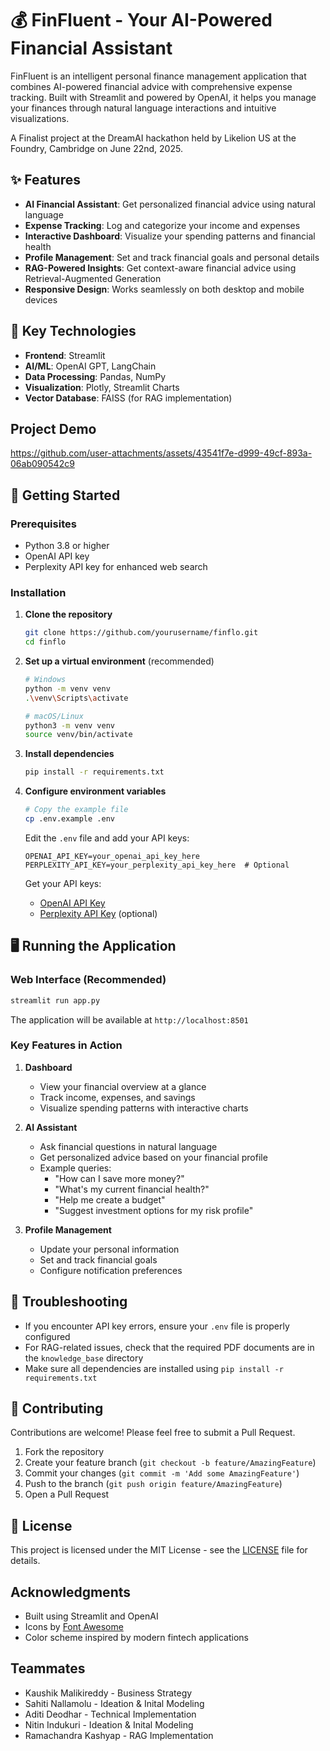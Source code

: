 # 💰 FinFluent - Your AI-Powered Financial Assistant

FinFluent is an intelligent personal finance management application that combines AI-powered financial advice with comprehensive expense tracking. Built with Streamlit and powered by OpenAI, it helps you manage your finances through natural language interactions and intuitive visualizations. 

A Finalist project at the DreamAI hackathon held by Likelion US at the Foundry, Cambridge on June 22nd, 2025.

## ✨ Features

- **AI Financial Assistant**: Get personalized financial advice using natural language
- **Expense Tracking**: Log and categorize your income and expenses
- **Interactive Dashboard**: Visualize your spending patterns and financial health
- **Profile Management**: Set and track financial goals and personal details
- **RAG-Powered Insights**: Get context-aware financial advice using Retrieval-Augmented Generation
- **Responsive Design**: Works seamlessly on both desktop and mobile devices

## 🎯 Key Technologies

- **Frontend**: Streamlit
- **AI/ML**: OpenAI GPT, LangChain
- **Data Processing**: Pandas, NumPy
- **Visualization**: Plotly, Streamlit Charts
- **Vector Database**: FAISS (for RAG implementation)

## Project Demo

https://github.com/user-attachments/assets/43541f7e-d999-49cf-893a-06ab090542c9


## 🚀 Getting Started

### Prerequisites
- Python 3.8 or higher
- OpenAI API key
- Perplexity API key for enhanced web search

### Installation

1. **Clone the repository**
   ```bash
   git clone https://github.com/yourusername/finflo.git
   cd finflo
   ```

2. **Set up a virtual environment** (recommended)
   ```bash
   # Windows
   python -m venv venv
   .\venv\Scripts\activate
   
   # macOS/Linux
   python3 -m venv venv
   source venv/bin/activate
   ```

3. **Install dependencies**
   ```bash
   pip install -r requirements.txt
   ```

4. **Configure environment variables**
   ```bash
   # Copy the example file
   cp .env.example .env
   ```
   
   Edit the `.env` file and add your API keys:
   ```
   OPENAI_API_KEY=your_openai_api_key_here
   PERPLEXITY_API_KEY=your_perplexity_api_key_here  # Optional
   ```
   
   Get your API keys:
   - [OpenAI API Key](https://platform.openai.com/api-keys)
   - [Perplexity API Key](https://www.perplexity.ai/) (optional)

## 🖥️ Running the Application

### Web Interface (Recommended)
```bash
streamlit run app.py
```
The application will be available at `http://localhost:8501`

### Key Features in Action

1. **Dashboard**
   - View your financial overview at a glance
   - Track income, expenses, and savings
   - Visualize spending patterns with interactive charts

2. **AI Assistant**
   - Ask financial questions in natural language
   - Get personalized advice based on your financial profile
   - Example queries:
     - "How can I save more money?"
     - "What's my current financial health?"
     - "Help me create a budget"
     - "Suggest investment options for my risk profile"

3. **Profile Management**
   - Update your personal information
   - Set and track financial goals
   - Configure notification preferences

## 🔧 Troubleshooting

- If you encounter API key errors, ensure your `.env` file is properly configured
- For RAG-related issues, check that the required PDF documents are in the `knowledge_base` directory
- Make sure all dependencies are installed using `pip install -r requirements.txt`

## 🤝 Contributing

Contributions are welcome! Please feel free to submit a Pull Request.

1. Fork the repository
2. Create your feature branch (`git checkout -b feature/AmazingFeature`)
3. Commit your changes (`git commit -m 'Add some AmazingFeature'`)
4. Push to the branch (`git push origin feature/AmazingFeature`)
5. Open a Pull Request

## 📄 License

This project is licensed under the MIT License - see the [LICENSE](LICENSE) file for details.

##  Acknowledgments

- Built using Streamlit and OpenAI
- Icons by [Font Awesome](https://fontawesome.com/)
- Color scheme inspired by modern fintech applications
  
## Teammates
- Kaushik Malikireddy - Business Strategy
- Sahiti Nallamolu - Ideation & Inital Modeling
- Aditi Deodhar - Technical Implementation 
- Nitin Indukuri - Ideation & Inital Modeling
- Ramachandra Kashyap - RAG Implementation
